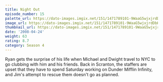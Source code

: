 ```yaml
---
title: Night Out
episode_number: 15
palette_url: https://dato-images.imgix.net/151/1471789101-9WaaG5wjxjrdDbH5Z8lCsphuEBy.jpg?ixlib=rb-1.1.0&ch=DPR%2CWidth&auto=enhance&palette=json
image_url: https://dato-images.imgix.net/151/1471789101-9WaaG5wjxjrdDbH5Z8lCsphuEBy.jpg?ixlib=rb-1.1.0&ch=DPR%2CWidth&auto=compress%2Cformat&w=500
thumbnail_url: https://dato-images.imgix.net/151/1471789101-9WaaG5wjxjrdDbH5Z8lCsphuEBy.jpg?ixlib=rb-1.1.0&ch=DPR%2CWidth&auto=enhance&w=500&h=280&fit=crop&fm=jpg
date: '2008-04-24'
weight: 63
rating: 8.7
category: Season 4
---
```


Ryan gets the surprise of his life when Michael and Dwight travel to NYC to go clubbing with him and his friends. Back in Scranton, the staffers are upset that they have to spend Saturday working on Dunder Mifflin Infinity, and Jim's attempt to rescue them doesn't go as planned.